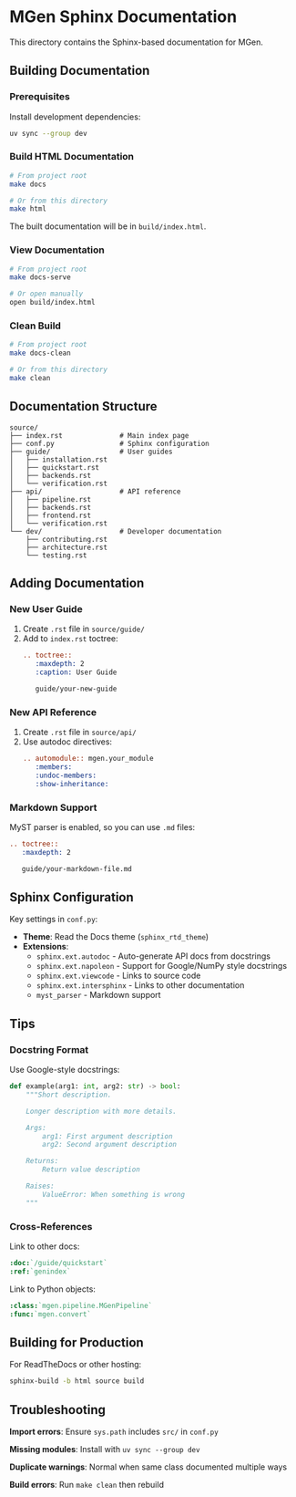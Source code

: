 # MGen Sphinx Documentation

This directory contains the Sphinx-based documentation for MGen.

## Building Documentation

### Prerequisites

Install development dependencies:

```bash
uv sync --group dev
```

### Build HTML Documentation

```bash
# From project root
make docs

# Or from this directory
make html
```

The built documentation will be in `build/index.html`.

### View Documentation

```bash
# From project root
make docs-serve

# Or open manually
open build/index.html
```

### Clean Build

```bash
# From project root
make docs-clean

# Or from this directory
make clean
```

## Documentation Structure

```
source/
├── index.rst              # Main index page
├── conf.py                # Sphinx configuration
├── guide/                 # User guides
│   ├── installation.rst
│   ├── quickstart.rst
│   ├── backends.rst
│   └── verification.rst
├── api/                   # API reference
│   ├── pipeline.rst
│   ├── backends.rst
│   ├── frontend.rst
│   └── verification.rst
└── dev/                   # Developer documentation
    ├── contributing.rst
    ├── architecture.rst
    └── testing.rst
```

## Adding Documentation

### New User Guide

1. Create `.rst` file in `source/guide/`
2. Add to `index.rst` toctree:
   ```rst
   .. toctree::
      :maxdepth: 2
      :caption: User Guide

      guide/your-new-guide
   ```

### New API Reference

1. Create `.rst` file in `source/api/`
2. Use autodoc directives:
   ```rst
   .. automodule:: mgen.your_module
      :members:
      :undoc-members:
      :show-inheritance:
   ```

### Markdown Support

MyST parser is enabled, so you can use `.md` files:

```rst
.. toctree::
   :maxdepth: 2

   guide/your-markdown-file.md
```

## Sphinx Configuration

Key settings in `conf.py`:

- **Theme**: Read the Docs theme (`sphinx_rtd_theme`)
- **Extensions**:
  - `sphinx.ext.autodoc` - Auto-generate API docs from docstrings
  - `sphinx.ext.napoleon` - Support for Google/NumPy style docstrings
  - `sphinx.ext.viewcode` - Links to source code
  - `sphinx.ext.intersphinx` - Links to other documentation
  - `myst_parser` - Markdown support

## Tips

### Docstring Format

Use Google-style docstrings:

```python
def example(arg1: int, arg2: str) -> bool:
    """Short description.

    Longer description with more details.

    Args:
        arg1: First argument description
        arg2: Second argument description

    Returns:
        Return value description

    Raises:
        ValueError: When something is wrong
    """
```

### Cross-References

Link to other docs:

```rst
:doc:`/guide/quickstart`
:ref:`genindex`
```

Link to Python objects:

```rst
:class:`mgen.pipeline.MGenPipeline`
:func:`mgen.convert`
```

## Building for Production

For ReadTheDocs or other hosting:

```bash
sphinx-build -b html source build
```

## Troubleshooting

**Import errors**: Ensure `sys.path` includes `src/` in `conf.py`

**Missing modules**: Install with `uv sync --group dev`

**Duplicate warnings**: Normal when same class documented multiple ways

**Build errors**: Run `make clean` then rebuild
